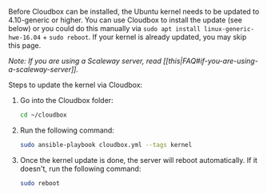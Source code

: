 Before Cloudbox can be installed, the Ubuntu kernel needs to be updated to 4.10-generic or higher. You can use Cloudbox to install the update (see below) or you could do this manually via `sudo apt install linux-generic-hwe-16.04` + `sudo reboot`. If your kernel is already updated, you may skip this page.

_Note: If you are using a Scaleway server, read [[this|FAQ#if-you-are-using-a-scaleway-server]]._

Steps to update the kernel via Cloudbox:

1. Go into the Cloudbox folder:

    ```bash
    cd ~/cloudbox
    ```

3. Run the following command:

    ```bash
    sudo ansible-playbook cloudbox.yml --tags kernel
    ```

4. Once the kernel update is done, the server will reboot automatically. If it doesn't, run the following command: 

    ```bash
    sudo reboot
     ```